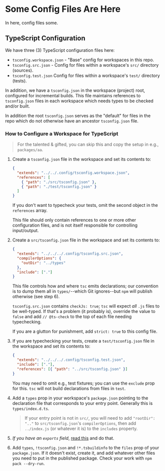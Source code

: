 # Some Config Files Are Here

In here, config files some.

## TypeScript Configuration

We have three (3) TypeScript configuration files here:

- `tsconfig.workspace.json` - "Base" config for workspaces in this repo.
- `tsconfig.src.json` - Config for files within a workspace's `src/` directory (sources).
- `tsconfig.test.json` Config for files within a workspace's `test/` directory (tests).

In addition, we have a `tsconfig.json` in the workspace (project) root, configured for incremental builds. This file maintains references to `tsconfig.json` files in each workspace which needs types to be checked and/or built.

In addition the root `tsconfig.json` serves as the "default" for files in the repo which do not otherwise have an ancestor `tsconfig.json` file.

### How to Configure a Workspace for TypeScript

> For the talented & gifted, you can skip this and copy the setup in e.g., `packages/aa`.

1. Create a `tsconfig.json` file in the workspace and set its contents to:

   ```json
   {
     "extends": "../../.config/tsconfig.workspace.json",
     "references": [
       { "path": "./src/tsconfig.json" },
       { "path": "./test/tsconfig.json" }
     ]
   }
   ```

   If you don't want to typecheck your tests, omit the second object in the `references` array.

   This file should only contain references to one or more other configuration files, and is not itself responsible for controlling input/output.

2. Create a `src/tsconfig.json` file in the workspace and set its contents to:

   ```json
   {
     "extends": "../../../.config/tsconfig.src.json",
     "compilerOptions": {
       "outDir": "../types"
     },
     "include": ["."]
   }
   ```

   This file controls how and where `tsc` emits declarations; our convention is to dump them all in `types/`--which Git ignores--but `npm` will publish otherwise (see step 6).

   `tsconfig.src.json` contains `checkJs: true`; `tsc` will expect _all_ `.js` files to be well-typed. If that's a problem (it probably is), override the value to `false` and add `// @ts-check` to the top of each file needing typechecking.

   If you are a glutton for punishment, add `strict: true` to this config file.

3. If you are typechecking your tests, create a `test/tsconfig.json` file in the workspace and set its contents to:

   ```json
   {
     "extends": "../../../.config/tsconfig.test.json",
     "include": ["."],
     "references": [{ "path": "../src/tsconfig.json" }]
   }
   ```

   You may need to omit e.g., test fixtures; you can use the `exclude` prop for this. `tsc` will not build declarations from files in `test`.

4. Add a `types` prop in your workspace's `package.json` pointing to the declaration file that corresponds to your entry point. Generally this is `types/index.d.ts`.
   > If your entry point is not in `src/`, you will need to add `"rootDir": ".."` to `src/tsconfig.json`'s `compilerOptions`, then add `../index.js` (or whatever it is) to the `includes` property.
5. _If you have an `exports` field_, [read this](https://www.typescriptlang.org/docs/handbook/modules/reference.html#packagejson-exports) and do that.
6. Add `types`, `!tsconfig.json` and `!*.tsbuildinfo` to the `files` prop of your `package.json`. If it doesn't exist, create it, and add whatever other files you need to put in the published package. Check your work with `npm pack --dry-run`.
